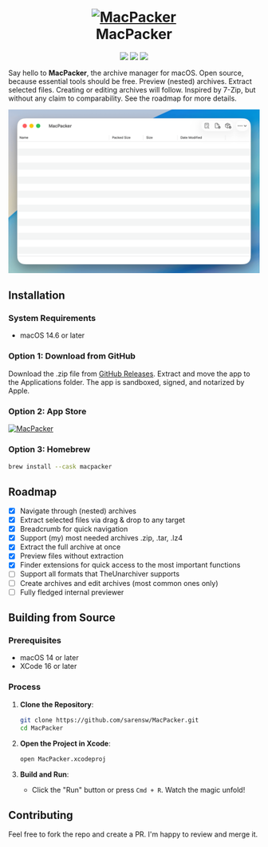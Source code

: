<h1 align="center">
  <br>
  <a href="http://macpacker.app"><img src="https://raw.githubusercontent.com/sarensw/MacPacker/main/MacPacker/Assets.xcassets/Logo.imageset/icon_256x256.png" alt="MacPacker" width="128"></a>
  <br>
  MacPacker
  <br>
</h1>

<div align="center">
  <a href="https://github.com/sarensw/MacPacker/releases"><img src="https://img.shields.io/github/downloads/sarensw/macpacker/total?color=%2300834a" /></a>
  <a href="https://github.com/sarensw/MacPacker/releases/latest"><img src="https://img.shields.io/github/downloads/sarensw/macpacker/latest/total?color=%2300834a&label=latest" /></a>
  <a href="https://github.com/sarensw/MacPacker/releases/latest"><img src="https://img.shields.io/github/v/release/sarensw/macpacker?color=%2300834a" /></a>
</div>

Say hello to **MacPacker**, the archive manager for macOS. Open source, because essential tools should be free. Preview (nested) archives. Extract selected files. Creating or editing archives will follow. Inspired by 7-Zip, but without any claim to comparability. See the roadmap for more details.

<p align="center">
  <img src="https://raw.githubusercontent.com/sarensw/MacPacker/main/assets/v0.10_main.gif" alt="Demo GIF" />
</p>

## Installation

### System Requirements
- macOS 14.6 or later

### Option 1: Download from GitHub

Download the .zip file from <a href="https://github.com/sarensw/MacPacker/releases">GitHub Releases</a>. Extract and move the app to the Applications folder. The app is sandboxed, signed, and notarized by Apple.

### Option 2: App Store

<a href="https://apps.apple.com/us/app/macpacker/id6473273874"><img src="https://raw.githubusercontent.com/sarensw/MacPacker/main/assets/mas.svg" alt="MacPacker" width="128"></a>

### Option 3: Homebrew

```bash
brew install --cask macpacker
```

## Roadmap

- [x] Navigate through (nested) archives
- [x] Extract selected files via drag & drop to any target
- [x] Breadcrumb for quick navigation
- [x] Support (my) most needed archives .zip, .tar, .lz4
- [x] Extract the full archive at once
- [x] Preview files without extraction
- [x] Finder extensions for quick access to the most important functions
- [ ] Support all formats that TheUnarchiver supports
- [ ] Create archives and edit archives (most common ones only)
- [ ] Fully fledged internal previewer

## Building from Source

### Prerequisites
- macOS 14 or later
- XCode 16 or later

### Process

1. **Clone the Repository**:
   ```bash
   git clone https://github.com/sarensw/MacPacker.git
   cd MacPacker
   ```

2. **Open the Project in Xcode**:
   ```bash
   open MacPacker.xcodeproj
   ```

3. **Build and Run**:
    - Click the "Run" button or press `Cmd + R`. Watch the magic unfold!

## Contributing

Feel free to fork the repo and create a PR. I'm happy to review and merge it.
